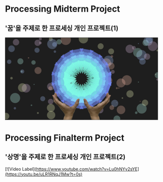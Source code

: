# Processing Midterm Project

## '꿈'을 주제로 한 프로세싱 개인 프로젝트(1) 

![이미지](./result.png)

# Processing Finalterm Project

## '상명'을 주제로 한 프로세싱 개인 프로젝트(2)

[![Video Label](https://www.youtube.com/watch?v=Lu0hNYv2sYE](https://youtu.be/uLR1RNqJ1Mw?t=0s)
